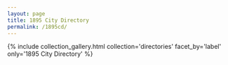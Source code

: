 ```yaml
---
layout: page
title: 1895 City Directory
permalink: /1895cd/
---
```


{% include collection_gallery.html collection='directories' facet_by='label' only='1895 City Directory' %}
